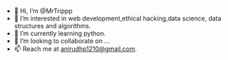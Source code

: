 - 👋 Hi, I’m @MrTrippp
- 👀 I’m interested in web development,ethical hacking,data science, data structures and algorithms.
- 🌱 I’m currently learning python.
- 💞️ I’m looking to collaborate on ...
- 📫 Reach me at anirudhp1210@gmail.com.

<!---
MrTrippp/MrTrippp is a ✨ special ✨ repository because its `README.md` (this file) appears on your GitHub profile.
You can click the Preview link to take a look at your changes.
--->
